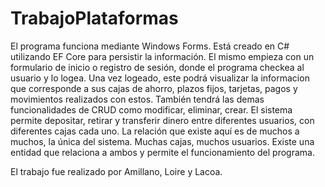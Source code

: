 # TrabajoPlataformas

El programa funciona mediante Windows Forms. Está creado en C# utilizando EF Core para persistir la información.
El mismo empieza con un formulario de inicio o registro de sesión, donde el programa checkea al usuario y lo logea. Una vez logeado, este podrá visualizar la informacion que corresponde a sus cajas de ahorro, plazos fijos, tarjetas, pagos y movimientos realizados con estos. También tendrá las demas funcionalidades de CRUD como modificar, eliminar, crear. El sistema permite depositar, retirar y transferir dinero entre diferentes usuarios, con diferentes cajas cada uno. La relación que existe aquí es de muchos a muchos, la única del sistema. Muchas cajas, muchos usuarios. Existe una entidad que relaciona a ambos y permite el funcionamiento del programa.

El trabajo fue realizado por Amillano, Loire y Lacoa.
